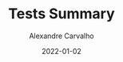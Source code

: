 ---
title: Tests Summary
author: Alexandre Carvalho
date: 2022-01-02
category: docs
menu_title: Tests
iframe_url: /tests/test/index.html
layout: iframe
order: 2
---
